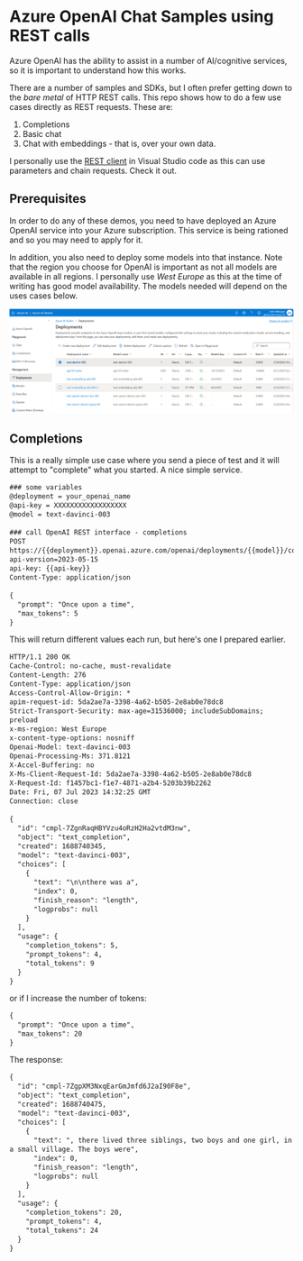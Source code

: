 # Azure OpenAI Chat Samples using REST calls
Azure OpenAI has the ability to assist in a number of AI/cognitive services, so it is important to understand how this works.

There are a number of samples and SDKs, but I often prefer getting down to the *bare metal* of HTTP REST calls. This repo shows how to do a few use cases directly as REST requests. These are:
1. Completions
2. Basic chat
3. Chat with embeddings - that is, over your own data.

I personally use the [REST client](https://marketplace.visualstudio.com/items?itemName=humao.rest-client)  in Visual Studio code as this can use parameters and chain requests. Check it out.

## Prerequisites
In order to do any of these demos, you need to have deployed an Azure OpenAI service into your Azure subscription. This service is being rationed and so you may need to apply for it.

In addition, you also need to deploy some models into that instance. Note that the region you choose for OpenAI is important as not all models are available in all regions. I personally use *West Europe* as this at the time of writing has good model availability. The models needed will depend on the uses cases below.

![alt text](openai-rest-models.png "Model deployments")

## Completions
This is a really simple use case where you send a piece of test and it will attempt to "complete" what you started. A nice simple service.

```
### some variables
@deployment = your_openai_name
@api-key = XXXXXXXXXXXXXXXXXX
@model = text-davinci-003

### call OpenAI REST interface - completions
POST https://{{deployment}}.openai.azure.com/openai/deployments/{{model}}/completions?api-version=2023-05-15
api-key: {{api-key}}
Content-Type: application/json

{
  "prompt": "Once upon a time",
  "max_tokens": 5
}
```

This will return different values each run, but here's one I prepared earlier.
```
HTTP/1.1 200 OK
Cache-Control: no-cache, must-revalidate
Content-Length: 276
Content-Type: application/json
Access-Control-Allow-Origin: *
apim-request-id: 5da2ae7a-3398-4a62-b505-2e8ab0e78dc8
Strict-Transport-Security: max-age=31536000; includeSubDomains; preload
x-ms-region: West Europe
x-content-type-options: nosniff
Openai-Model: text-davinci-003
Openai-Processing-Ms: 371.8121
X-Accel-Buffering: no
X-Ms-Client-Request-Id: 5da2ae7a-3398-4a62-b505-2e8ab0e78dc8
X-Request-Id: f1457bc1-f1e7-4871-a2b4-5203b39b2262
Date: Fri, 07 Jul 2023 14:32:25 GMT
Connection: close

{
  "id": "cmpl-7ZgnRaqHBYVzu4oRzH2Ha2vtdM3nw",
  "object": "text_completion",
  "created": 1688740345,
  "model": "text-davinci-003",
  "choices": [
    {
      "text": "\n\nthere was a",
      "index": 0,
      "finish_reason": "length",
      "logprobs": null
    }
  ],
  "usage": {
    "completion_tokens": 5,
    "prompt_tokens": 4,
    "total_tokens": 9
  }
}
```
or if I increase the number of tokens:

```
{
  "prompt": "Once upon a time",
  "max_tokens": 20
}
```

The response:
```
{
  "id": "cmpl-7ZgpXM3NxqEarGmJmfd6J2aI90F8e",
  "object": "text_completion",
  "created": 1688740475,
  "model": "text-davinci-003",
  "choices": [
    {
      "text": ", there lived three siblings, two boys and one girl, in a small village. The boys were",
      "index": 0,
      "finish_reason": "length",
      "logprobs": null
    }
  ],
  "usage": {
    "completion_tokens": 20,
    "prompt_tokens": 4,
    "total_tokens": 24
  }
}
```
